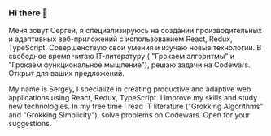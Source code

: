 ### Hi there 👋

Меня зовут Сергей, я специализируюсь на создании производительных и адаптивных веб-приложений с использованием React, Redux, TypeScript. Cовершенствую свои умения и изучаю новые технологии. В свободное время читаю IT-литературу ( "Грокаем алгоритмы" и "Грокаем функциональное мышление"), решаю задачи на Codewars. Открыт для ваших предложений.

My name is Sergey, I specialize in creating productive and adaptive web applications using React, Redux, TypeScript. I improve my skills and study new technologies. In my free time I read IT literature ("Grokking Algorithms" and "Grokking Simplicity"), solve problems on Codewars. Open for your suggestions.


<!--
**Sergey7709/Sergey7709** is a ✨ _special_ ✨ repository because its `README.md` (this file) appears on your GitHub profile.

Here are some ideas to get you started:

- 🔭 I’m currently working on ...
- 🌱 I’m currently learning ...
- 👯 I’m looking to collaborate on ...
- 🤔 I’m looking for help with ...
- 💬 Ask me about ...
- 📫 How to reach me: ...
- 😄 Pronouns: ...
- ⚡ Fun fact: ...
-->
